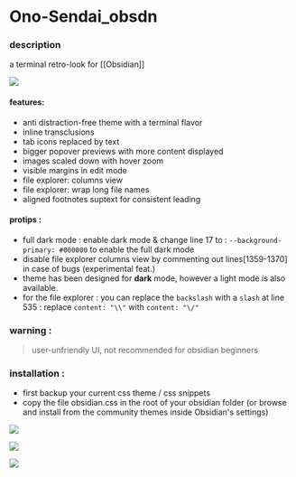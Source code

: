 # Ono-Sendai_obsdn

### description
a terminal retro-look for [[Obsidian]]

![](https://raw.githubusercontent.com/cannibalox/ono-sendai_obsdn/master/ono-sendai_obsdn_001.png)

#### features:

* anti distraction-free theme with a terminal flavor
* inline transclusions
* tab icons replaced by text
* bigger popover previews with more content displayed
* images scaled down with hover zoom
* visible margins in edit mode
* file explorer: columns view
* file explorer: wrap long file names
* aligned footnotes suptext for consistent leading


#### protips :
* full dark mode : enable dark mode & change line 17 to : `--background-primary: #000000` to enable the full dark mode
* disable file explorer columns view by commenting out lines[1359-1370] in case of bugs (experimental feat.)
* theme has been designed for **dark** mode, however a light mode is also available.
* for the file explorer : you can replace the `backslash` with a `slash` at line 535 : replace `content: "\\"` with `content: "\/"` 	

### warning :
> user-unfriendly UI, not recommended for obsidian beginners

### installation :
* first backup your current css theme / css snippets
* copy the file obsidian.css in the root of your obsidian folder (or browse and install from the community themes inside Obsidian's settings)

![](https://raw.githubusercontent.com/cannibalox/ono-sendai_obsdn/master/ono-sendai_obsdn_002.png)

![](https://raw.githubusercontent.com/cannibalox/ono-sendai_obsdn/master/ono-sendai_obsdn_003.png)

![](https://raw.githubusercontent.com/cannibalox/ono-sendai_obsdn/master/ono-sendai_obsdn_004.png)

